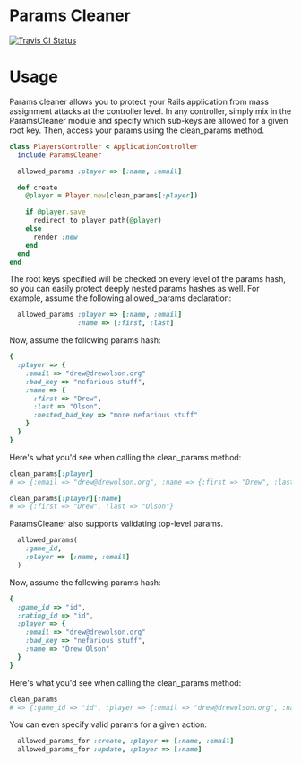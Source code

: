 Params Cleaner
===========================

[![Travis CI Status](http://travis-ci.org/drewolson/params_cleaner.png)](http://travis-ci.org/drewolson/params_cleaner)

# Usage

Params cleaner allows you to protect your Rails application from mass assignment attacks at the controller level.
In any controller, simply mix in the ParamsCleaner module and specify which sub-keys are allowed for a given
root key. Then, access your params using the clean_params method.

```ruby
class PlayersController < ApplicationController
  include ParamsCleaner

  allowed_params :player => [:name, :email]

  def create
    @player = Player.new(clean_params[:player])

    if @player.save
      redirect_to player_path(@player)
    else
      render :new
    end
  end
end
```

The root keys specified will be checked on every level of the params hash, so you can easily protect deeply nested
params hashes as well. For example, assume the following allowed_params declaration:

```ruby
  allowed_params :player => [:name, :email]
                 :name => [:first, :last]
```

Now, assume the following params hash:

```ruby
{
  :player => {
    :email => "drew@drewolson.org"
    :bad_key => "nefarious stuff",
    :name => {
      :first => "Drew",
      :last => "Olson",
      :nested_bad_key => "more nefarious stuff"
    }
  }
}
```

Here's what you'd see when calling the clean_params method:

```ruby
clean_params[:player]
# => {:email => "drew@drewolson.org", :name => {:first => "Drew", :last => "Olson"}}

clean_params[:player][:name]
# => {:first => "Drew", :last => "Olson"}
```

ParamsCleaner also supports validating top-level params.

```ruby
  allowed_params(
    :game_id,
    :player => [:name, :email]
  )
```

Now, assume the following params hash:

```ruby
{
  :game_id => "id",
  :rating_id => "id",
  :player => {
    :email => "drew@drewolson.org"
    :bad_key => "nefarious stuff",
    :name => "Drew Olson"
  }
}
```

Here's what you'd see when calling the clean_params method:

```ruby
clean_params
# => {:game_id => "id", :player => {:email => "drew@drewolson.org", :name => "Drew Olson"}}
```

You can even specify valid params for a given action:

```ruby
  allowed_params_for :create, :player => [:name, :email]
  allowed_params_for :update, :player => [:name]
```
